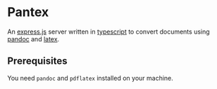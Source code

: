 # Pantex

An [express.js](https://expressjs.com/) server written in [typescript](https://www.typescriptlang.org/) to convert documents using [pandoc](https://pandoc.org/) and [latex](https://www.latex-project.org/).

## Prerequisites

You need `pandoc` and `pdflatex` installed on your machine.

